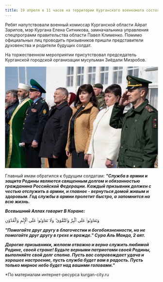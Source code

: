 ```yaml
---
title: 19 апреля в 11 часов на территории Курганского военкомата состоялись проводы первых в этом году призывников.
---
```

 
Ребят напутствовали военный комиссар Курганской области Айрат Зарипов, мэр Кургана Елена Ситникова, замначальника управления спецпрограмм правительства области 
Павел Клименко. Помимо официальных лиц проводить призывников пришли представители духовенства и родители будущих солдат.

На торжественном мероприятии присутствовал председатель Курганской городской организации мусульман Зиёдали Мизробов.

![призыв](./19.04.jpg)

Главный имам обратился к будущим солдатам: ***"Служба в армии и защита Родины являются священным долгом и обязанностью гражданина Российской Федерации. Каждый 
призывник должен с честью отслужить в армии, и главное - вернуться домой живым и здоровым. Год службы в армии пролетит быстро, а запомнится на всю жизнь.***

***Всевышний Аллах говорит В Коране:***

وَتَعَاوَنُوا۟ عَلَى ٱلْبِرِّ وَٱلتَّقْوَىٰ ۖ وَلَا تَعَاوَنُوا۟ عَلَى ٱلْإِثْمِ وَٱلْعُدْوَٰنِ

***"Помогайте друг другу в благочестии и богобоязненности, но не помогайте друг другу в грехе и вражде." Сура Аль Маида, 2 аят.***

***Дорогие призывники, желаем отважно и верно служить любимой Родине, своей стране! Будьте верными патриотами своей Родины, выполняйте свой долг сполна. 
Пусть вас сопровождает удача и хорошее настроение, пусть служба будет вам в радость. Пусть только мирное небо будет над вашими головами."***

*По материалам интернет-ресурса kurgan-city.ru
